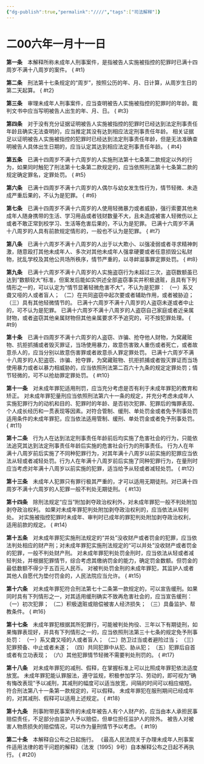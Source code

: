 ```yaml
---
{"dg-publish":true,"permalink":"////","tags":["司法解释"]}
---
```


# 二00六年一月十一日

**第一条**　本解释所称未成年人刑事案件，是指被告人实施被指控的犯罪时已满十四周岁不满十八周岁的案件。
{ #t1}


**第二条**　刑法第十七条规定的“周岁”，按照公历的年、月、日计算，从周岁生日的第二天起算。
{ #t2}


**第三条**　审理未成年人刑事案件，应当查明被告人实施被指控的犯罪时的年龄。裁判文书中应当写明被告人出生的年、月、日。
{ #t3}


**第四条**　对于没有充分证据证明被告人实施被指控的犯罪时已经达到法定刑事责任年龄且确实无法查明的，应当推定其没有达到相应法定刑事责任年龄。
相关证据足以证明被告人实施被指控的犯罪时已经达到法定刑事责任年龄，但是无法准确查明被告人具体出生日期的，应当认定其达到相应法定刑事责任年龄。
{ #t4}


**第五条**　已满十四周岁不满十六周岁的人实施刑法第十七条第二款规定以外的行为，如果同时触犯了刑法第十七条第二款规定的，应当依照刑法第十七条第二款的规定确定罪名，定罪处罚。
{ #t5}


**第六条**　已满十四周岁不满十六周岁的人偶尔与幼女发生性行为，情节轻微、未造成严重后果的，不认为是犯罪。
{ #t6}


**第七条**　已满十四周岁不满十六周岁的人使用轻微暴力或者威胁，强行索要其他未成年人随身携带的生活、学习用品或者钱财数量不大，且未造成被害人轻微伤以上或者不敢正常到校学习、生活等危害后果的，不认为是犯罪。
已满十六周岁不满十八周岁的人具有前款规定情形的，一般也不认为是犯罪。
{ #t7}


**第八条**　已满十六周岁不满十八周岁的人出于以大欺小、以强凌弱或者寻求精神刺激，随意殴打其他未成年人、多次对其他未成年人强拿硬要或者任意损毁公私财物，扰乱学校及其他公共场所秩序，情节严重的，以寻衅滋事罪定罪处罚。
{ #t8}


**第九条**　已满十六周岁不满十八周岁的人实施盗窃行为未超过三次，盗窃数额虽已达到“数额较大”标准，但案发后能如实供述全部盗窃事实并积极退赃，且具有下列情形之一的，可以认定为“情节显著轻微危害不大”，不认为是犯罪：
（一）系又聋又哑的人或者盲人；
（二）在共同盗窃中起次要或者辅助作用，或者被胁迫；
（三）具有其他轻微情节的。
已满十六周岁不满十八周岁的人盗窃未遂或者中止的，可不认为是犯罪。
已满十六周岁不满十八周岁的人盗窃自己家庭或者近亲属财物，或者盗窃其他亲属财物但其他亲属要求不予追究的，可不按犯罪处理。
{ #t9}


**第十条**　已满十四周岁不满十六周岁的人盗窃、诈骗、抢夺他人财物，为窝藏赃物、抗拒抓捕或者毁灭罪证，当场使用暴力，故意伤害致人重伤或者死亡，或者故意杀人的，应当分别以故意伤害罪或者故意杀人罪定罪处罚。
已满十六周岁不满十八周岁的人犯盗窃、诈骗、抢夺罪，为窝藏赃物、抗拒抓捕或者毁灭罪证而当场使用暴力或者以暴力相威胁的，应当依照刑法第二百六十九条的规定定罪处罚；情节轻微的，可不以抢劫罪定罪处罚。
{ #t10}


**第十一条**　对未成年罪犯适用刑罚，应当充分考虑是否有利于未成年罪犯的教育和矫正。
对未成年罪犯量刑应当依照刑法第六十一条的规定，并充分考虑未成年人实施犯罪行为的动机和目的、犯罪时的年龄、是否初次犯罪、犯罪后的悔罪表现、个人成长经历和一贯表现等因素。对符合管制、缓刑、单处罚金或者免予刑事处罚适用条件的未成年罪犯，应当依法适用管制、缓刑、单处罚金或者免予刑事处罚。
{ #t11}


**第十二条**　行为人在达到法定刑事责任年龄前后均实施了危害社会的行为，只能依法追究其达到法定刑事责任年龄后实施的危害社会行为的刑事责任。
行为人在年满十八周岁前后实施了不同种犯罪行为，对其年满十八周岁以前实施的犯罪应当依法从轻或者减轻处罚。行为人在年满十八周岁前后实施了同种犯罪行为，在量刑时应当考虑对年满十八周岁以前实施的犯罪，适当给予从轻或者减轻处罚。
{ #t12}


**第十三条**　未成年人犯罪只有罪行极其严重的，才可以适用无期徒刑。对已满十四周岁不满十六周岁的人犯罪一般不判处无期徒刑。
{ #t13}


**第十四条**　除刑法规定“应当”附加剥夺政治权利外，对未成年罪犯一般不判处附加剥夺政治权利。
如果对未成年罪犯判处附加剥夺政治权利的，应当依法从轻判处。
对实施被指控犯罪时未成年、审判时已成年的罪犯判处附加剥夺政治权利，适用前款的规定。
{ #t14}


**第十五条**　对未成年罪犯实施刑法规定的“并处”没收财产或者罚金的犯罪，应当依法判处相应的财产刑；对未成年罪犯实施刑法规定的“可以并处”没收财产或者罚金的犯罪，一般不判处财产刑。
对未成年罪犯判处罚金刑时，应当依法从轻或者减轻判处，并根据犯罪情节，综合考虑其缴纳罚金的能力，确定罚金数额。但罚金的最低数额不得少于五百元人民币。
对被判处罚金刑的未成年罪犯，其监护人或者其他人自愿代为垫付罚金的，人民法院应当允许。
{ #t15}


**第十六条**　对未成年罪犯符合刑法第七十二条第一款规定的，可以宣告缓刑。如果同时具有下列情形之一，对其适用缓刑确实不致再危害社会的，应当宣告缓刑：
（一）初次犯罪；
（二）积极退赃或赔偿被害人经济损失；
（三）具备监护、帮教条件。
{ #t16}


**第十七条**　未成年罪犯根据其所犯罪行，可能被判处拘役、三年以下有期徒刑，如果悔罪表现好，并具有下列情形之一的，应当依照刑法第三十七条的规定免予刑事处罚：
（一）系又聋又哑的人或者盲人；
（二）防卫过当或者避险过当；
（三）犯罪预备、中止或者未遂；
（四）共同犯罪中从犯、胁从犯；
（五）犯罪后自首或者有立功表现；
（六）其他犯罪情节轻微不需要判处刑罚的。
{ #t17}


**第十八条**　对未成年罪犯的减刑、假释，在掌握标准上可以比照成年罪犯依法适度放宽。
未成年罪犯能认罪服法，遵守监规，积极参加学习、劳动的，即可视为“确有悔改表现”予以减刑，其减刑的幅度可以适当放宽，间隔的时间可以相应缩短。符合刑法第八十一条第一款规定的，可以假释。
未成年罪犯在服刑期间已经成年的，对其减刑、假释可以适用上述规定。
{ #t18}


**第十九条**　刑事附带民事案件的未成年被告人有个人财产的，应当由本人承担民事赔偿责任，不足部分由监护人予以赔偿，但单位担任监护人的除外。
被告人对被害人物质损失的赔偿情况，可以作为量刑情节予以考虑。
{ #t19}


**第二十条**　本解释自公布之日起施行。
《最高人民法院关于办理未成年人刑事案件适用法律的若干问题的解释》（法发〔1995〕9号）自本解释公布之日起不再执行。
{ #t20}
